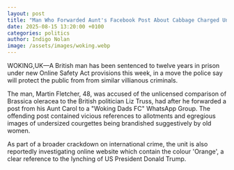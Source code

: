 ```yaml
---
layout: post
title: "Man Who Forwarded Aunt's Facebook Post About Cabbage Charged Under Online Safety Act"
date: 2025-08-15 13:20:00 +0100
categories: politics
author: Indigo Nolan
image: /assets/images/woking.webp
---
```


WOKING,UK—A British man has been sentenced to twelve years in prison under new Online Safety Act provisions this week, in a move the police say will protect the public from from similar villianous criminals.

The man, Martin Fletcher, 48, was accused of the unlicensed comparison of Brassica oleracea to the British politician Liz Truss, had after he forwarded a post from his Aunt Carol to a "Woking Dads FC" WhatsApp Group. The offending post contained vicious references to allotments and egregious images of undersized courgettes being brandished suggestively by old women.

As part of a broader crackdown on international crime, the unit is also reportedly investigating online website which contain the colour 'Orange', a clear reference to the lynching of US President Donald Trump.
